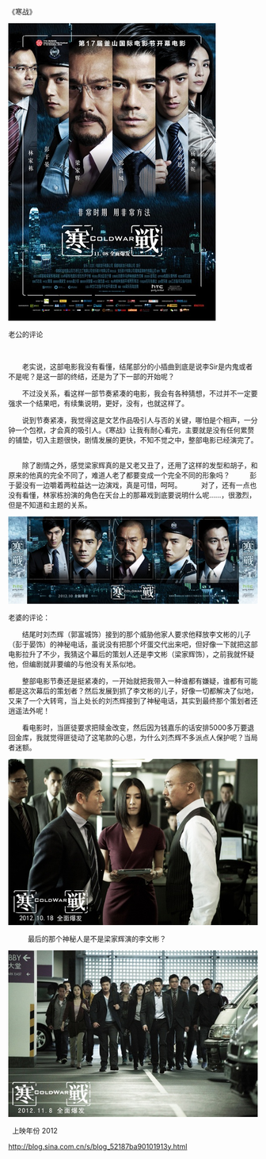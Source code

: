 《寒战》

			
![](./img/52187ba9hd69be0c51085&690.jpg)

<a href="http://photo.blog.sina.com.cn/showpic.html#blogid=52187ba90101913y&url=http://s13.sinaimg.cn/orignal/52187ba9hd69bd0427bec" target="_blank"></a>
<p align="left">
老公的评论
<p align="left"> 

　　老实说，这部电影我没有看懂，结尾部分的小插曲到底是说李Sir是内鬼或者不是呢？是这一部的终结，还是为了下一部的开始呢？
 

　　不过没关系，看这样一部节奏紧凑的电影，我会有各种猜想，不过并不一定要强求一个结果吧，有续集说明，更好，没有，也就这样了。
 

　　说到节奏紧凑，我觉得这是文艺作品吸引人与否的关键，哪怕是个相声，一分钟一个包袱，才会真的吸引人。《寒战》让我有耐心看完，主要就是没有任何累赘的铺垫，切入主题很快，剧情发展的更快，不知不觉之中，整部电影已经演完了。
 

　　除了剧情之外，感觉梁家辉真的是又老又丑了，还用了这样的发型和胡子，和原来的他真的完全不同了，难道人老了都要变成一个完全不同的形象吗？
 
　　彭于晏没有一边嚼着两粒益达一边演戏，真是可惜，呵呵。
 
　　对了，还有一点也没有看懂，林家栋扮演的角色在天台上的那幕戏到底要说明什么呢……，很激烈，但是不知道和主题的关系。

![](./img/52187ba9hd69be3ba2652&690.jpg)

老婆的评论：
 

　　结尾时刘杰辉（郭富城饰）接到的那个威胁他家人要求他释放李文彬的儿子（彭于晏饰）的神秘电话，虽说没有把那个坏蛋交代出来吧，但好像一下就把这部电影拉升了不少，我猜这个幕后的策划人还是李文彬（梁家辉饰），之前我就怀疑他，但编剧就非要编的与他没有关系似地。
 

　　整部电影节奏还是挺紧凑的，一开始就把我带入一种谁都有嫌疑，谁都有可能都是这次幕后的策划者？然后发展到抓了李文彬的儿子，好像一切都解决了似地，又来了一个大转弯，当上处长的刘杰辉接到了神秘电话，其实到最终那个策划者还逍遥法外呢！
 

　　看电影时，当匪徒要求把赎金改变，然后因为钱嘉乐的话安排5000多万要退回金库，我就觉得匪徒动了这笔款的心思，为什么刘杰辉不多派点人保护呢？当局者迷额。

![](./img/52187ba9hd69be50feafd&690.jpg)


          最后的那个神秘人是不是梁家辉演的李文彬？

![](./img/52187ba9hd69be98234d3&690.jpg)

 
上映年份 2012							
		
http://blog.sina.com.cn/s/blog_52187ba90101913y.html
